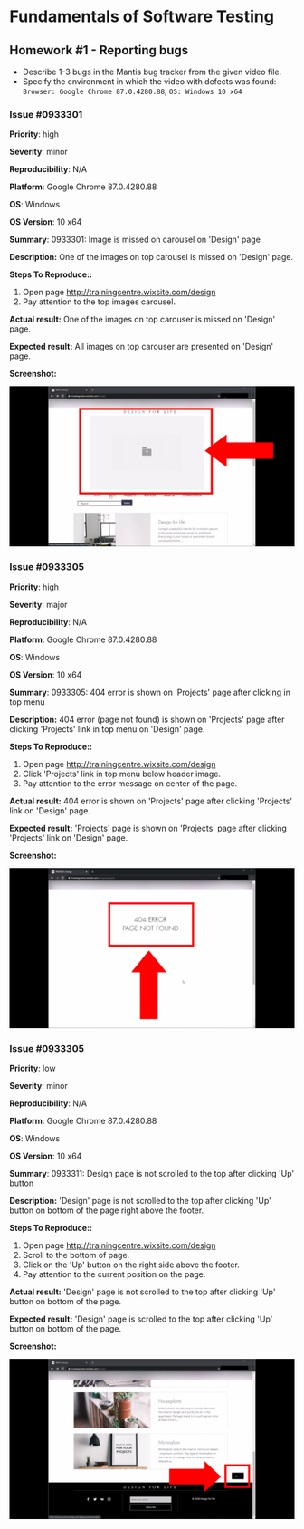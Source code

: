 # Fundamentals of Software Testing

## Homework #1 - Reporting bugs
- Describe 1-3 bugs in the Mantis bug tracker from the given video file. 
- Specify the environment in which the video with defects was found: `Browser: Google Chrome 87.0.4280.88`,  `OS: Windows 10 x64`

### Issue #0933301

**Priority**: high

**Severity**: minor

**Reproducibility**: N/A

**Platform**: Google Chrome 87.0.4280.88

**OS**: Windows

**OS Version**: 10 x64

**Summary**: 0933301: Image is missed on carousel on 'Design' page

**Description:** One of the images on top carousel is missed on 'Design' page.

**Steps To Reproduce::**
1. Open page http://trainingcentre.wixsite.com/design
2. Pay attention to the top images carousel.

**Actual result:** One of the images on top carouser is missed on 'Design' page.

**Expected result:** All images on top carouser are presented on 'Design' page.

**Screenshot:**

![0933301](0933301.jpg)

### Issue #0933305

**Priority**: high

**Severity**: major

**Reproducibility**: N/A

**Platform**: Google Chrome 87.0.4280.88

**OS**: Windows

**OS Version**: 10 x64

**Summary**: 0933305: 404 error is shown on 'Projects' page after clicking in top menu

**Description:** 404 error (page not found) is shown on 'Projects' page after clicking 'Projects' link in top menu on 'Design' page.

**Steps To Reproduce::**
1. Open page http://trainingcentre.wixsite.com/design
2. Click 'Projects' link in top menu below header image.
3. Pay attention to the error message on center of the page.

**Actual result:** 404 error is shown on 'Projects' page after clicking 'Projects' link on 'Design' page.

**Expected result:** 'Projects' page is shown on 'Projects' page after clicking 'Projects' link on 'Design' page.

**Screenshot:**

![0933305](0933305.jpg)

### Issue #0933305

**Priority**: low

**Severity**: minor

**Reproducibility**: N/A

**Platform**: Google Chrome 87.0.4280.88

**OS**: Windows

**OS Version**: 10 x64

**Summary**: 0933311: Design page is not scrolled to the top after clicking 'Up' button

**Description:** 'Design' page is not scrolled to the top after clicking 'Up' button on bottom of the page right above the footer.

**Steps To Reproduce::**
1. Open page http://trainingcentre.wixsite.com/design
2. Scroll to the bottom of page.
3. Click on the 'Up' button on the right side above the footer.
4. Pay attention to the current position on the page.

**Actual result:** 'Design' page is not scrolled to the top after clicking 'Up' button on bottom of the page.

**Expected result:** 'Design' page is scrolled to the top after clicking 'Up' button on bottom of the page.

**Screenshot:**

![0933311](0933311.jpg)
